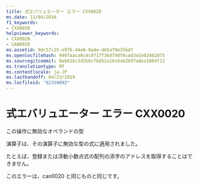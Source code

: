 ```yaml
---
title: 式エバリュエーター エラー CXX0020
ms.date: 11/04/2016
f1_keywords:
- CXX0020
helpviewer_keywords:
- CXX0020
- CAN0020
ms.assetid: 9dc57c25-e976-44e8-9a4e-db5a79e35bd7
ms.openlocfilehash: 940faaca0c4c8717f36d79df6cad3a1e02462d75
ms.sourcegitcommit: 0ab61bc3d2b6cfbd52a16c6ab2b97a8ea1864f12
ms.translationtype: MT
ms.contentlocale: ja-JP
ms.lasthandoff: 04/23/2019
ms.locfileid: "62359892"
---
```

# <a name="expression-evaluator-error-cxx0020"></a>式エバリュエーター エラー CXX0020

この操作に無効なオペランドの型

演算子は、その演算子に無効な型の式に適用されました。

たとえば、登録または浮動小数点式の配列の添字のアドレスを取得することはできません。

このエラーは、can0020 と同じものと同じです。